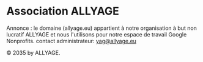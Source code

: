 # Association ALLYAGE

Annonce : le domaine (allyage.eu) appartient à notre organisation à but non lucratif ALLYAGE et nous l'utilisons pour notre espace de travail Google Nonprofits. contact administrateur: yag@allyage.eu 

© 2035 by ALLYAGE. 
